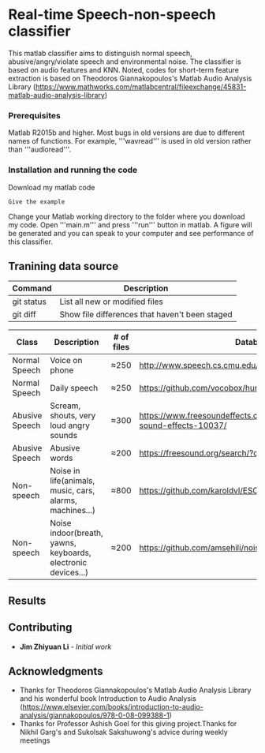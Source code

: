 # Real-time Speech-non-speech classifier

This matlab classifier aims to distinguish normal speech, abusive/angry/violate speech and environmental noise. The classifier is based on audio features and KNN. Noted, codes for short-term feature extraction is based on Theodoros Giannakopoulos's Matlab Audio Analysis Library (https://www.mathworks.com/matlabcentral/fileexchange/45831-matlab-audio-analysis-library)

### Prerequisites

Matlab R2015b and higher.
Most bugs in old versions are due to different names of functions. For example, '''wavread''' is used in old version rather than '''audioread'''.

### Installation and running the code

Download my matlab code
```
Give the example
```
Change your Matlab working directory to the folder where you download my code. Open '''main.m''' and press '''run''' button in matlab. A figure will be generated and you can speak to your computer and see performance of this classifier.

## Tranining data source
| Command | Description |
| --- | --- |
| git status | List all new or modified files |
| git diff | Show file differences that haven't been staged |


| Class | Description |# of files | Database|
| --- | --- | --- | --- |
| Normal Speech | Voice on phone | ≈250 | http://www.speech.cs.cmu.edu/databases/pda/README.html|
|Normal Speech | Daily speech | ≈250 | https://github.com/vocobox/human-voice-dataset|
|Abusive Speech |Scream, shouts, very loud angry sounds |≈300|https://www.freesoundeffects.com/free-sounds/human-sound-effects-10037/|
|Abusive Speech |Abusive words |≈200 |https://freesound.org/search/?q=shit|
|Non-speech | Noise in life(animals, music, cars, alarms, machines...)| ≈800 | https://github.com/karoldvl/ESC-50|
|Non-speech | Noise indoor(breath, yawns, keyboards, electronic devices...)| ≈200 | https://github.com/amsehili/noise-of-life |

## Results



## Contributing

* **Jim Zhiyuan Li** - *Initial work* 

## Acknowledgments

* Thanks for Theodoros Giannakopoulos's Matlab Audio Analysis Library and his wonderful book Introduction to Audio Analysis (https://www.elsevier.com/books/introduction-to-audio-analysis/giannakopoulos/978-0-08-099388-1)
* Thanks for Professor Ashish Goel for this giving project.Thanks for Nikhil Garg's and Sukolsak Sakshuwong's advice during weekly meetings
